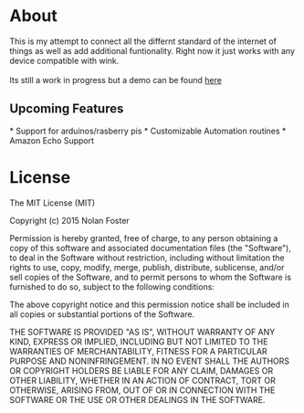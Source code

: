 About
===========
This is my attempt to connect all the differnt standard of the internet of things as well as add additional funtionality.
Right now it just works with any device compatible with wink.
<br>
<br>Its still a work in progress but a demo can be found <a href="https://home.nolanfoster.me"> here </a>
<h2>Upcoming Features</h2>
* Support for arduinos/rasberry pis
* Customizable Automation routines
* Amazon Echo Support

<h1>License</h1>
The MIT License (MIT)

Copyright (c) 2015 Nolan Foster

Permission is hereby granted, free of charge, to any person obtaining a copy
of this software and associated documentation files (the "Software"), to deal
in the Software without restriction, including without limitation the rights
to use, copy, modify, merge, publish, distribute, sublicense, and/or sell
copies of the Software, and to permit persons to whom the Software is
furnished to do so, subject to the following conditions:

The above copyright notice and this permission notice shall be included in
all copies or substantial portions of the Software.

THE SOFTWARE IS PROVIDED "AS IS", WITHOUT WARRANTY OF ANY KIND, EXPRESS OR
IMPLIED, INCLUDING BUT NOT LIMITED TO THE WARRANTIES OF MERCHANTABILITY,
FITNESS FOR A PARTICULAR PURPOSE AND NONINFRINGEMENT. IN NO EVENT SHALL THE
AUTHORS OR COPYRIGHT HOLDERS BE LIABLE FOR ANY CLAIM, DAMAGES OR OTHER
LIABILITY, WHETHER IN AN ACTION OF CONTRACT, TORT OR OTHERWISE, ARISING FROM,
OUT OF OR IN CONNECTION WITH THE SOFTWARE OR THE USE OR OTHER DEALINGS IN
THE SOFTWARE.

